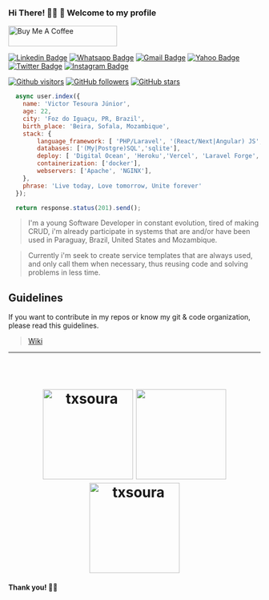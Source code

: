 ### Hi There! 👋🏾 🚀 Welcome to my profile

<a href="https://www.buymeacoffee.com/txsoura" target="_blank"><img src="https://cdn.buymeacoffee.com/buttons/v2/default-yellow.png" alt="Buy Me A Coffee" style="height: 41px !important;width: 217px !important;" ></a>

[![Linkedin Badge](https://img.shields.io/badge/-LinkedIn-blue?style=flat-square&logo=Linkedin&logoColor=white&link=https://www.linkedin.com/in/txsoura/)](https://www.linkedin.com/in/txsoura/)
[![Whatsapp Badge](https://img.shields.io/badge/-WhatsApp-green?style=flat-square&logo=Whatsapp&logoColor=white&link=http://wa.me/5545984289149)](http://wa.me/5545984289149)
[![Gmail Badge](https://img.shields.io/badge/-Gmail-c14438?style=flat-square&logo=Gmail&logoColor=white&link=mailto:txsoura@gmail.com)](mailto:txsoura@gmail.com)
[![Yahoo Badge](https://img.shields.io/badge/-Yahoo-purple?style=flat-square&logo=minutemailer&logoColor=white&link=mailto:txsoura@yahoo.com)](mailto:txsoura@yahoo.com)
[![Twitter Badge](https://img.shields.io/badge/-Twitter-blue?style=flat-square&logo=twitter&logoColor=white&link=https://twitter.com/txsoura)](https://twitter.com/txsoura)
[![Instagram Badge](https://img.shields.io/badge/-Instagram-C13584?style=flat-square&logo=instagram&logoColor=white&link=https://www.instagram.com/txsoura)](https://www.instagram.com/txsoura)

[![Github visitors](https://visitor-badge.glitch.me/badge?page_id=txsoura.visitor-badge)](https://github.com/txsoura)
[![GitHub followers](https://img.shields.io/github/followers/txsoura.svg?style=social&label=Follow&maxAge=2592000)](https://github.com/txsoura?tab=followers)
[![GitHub stars](https://img.shields.io/github/stars/txsoura/txsoura.svg?style=social&label=Star&maxAge=2592000)](https://github.com/txsoura/txsoura/stargazers/)

```javascript
  async user.index({
    name: 'Victor Tesoura Júnior',
    age: 22,
    city: 'Foz do Iguaçu, PR, Brazil',
    birth_place: 'Beira, Sofala, Mozambique',
    stack: {
        language_framework: [ 'PHP/Laravel', '(React/Next|Angular) JS', '(Express|Nest) JS','Java/Spring Boot', 'C/Arduino'],
        databases: ['(My|Postgre)SQL','sqlite'],
        deploy: [ 'Digital Ocean', 'Heroku','Vercel', 'Laravel Forge','Netlify'],
        containerization: ['docker'],
        webservers: ['Apache', 'NGINX'],
    },
    phrase: 'Live today, Love tomorrow, Unite forever'
  });

  return response.status(201).send();
```

> I'm a young Software Developer in constant evolution, tired of making CRUD, i'm already participate in systems that are and/or have been used in Paraguay, Brazil, United States and Mozambique.

> Currently i'm seek to create service templates that are always used, and only call them when necessary, thus reusing code and solving problems in less time.

## Guidelines

If you want to contribute in my repos or know my git & code organization, please read this guidelines. 

> [Wiki](https://github.com/txsoura/txsoura/wiki)

<hr>
<h1 align="center">
  <br/>
  <img src="https://github-readme-stats.vercel.app/api?username=txsoura&show_icons=true&theme=dark&locale=en&include_all_commits=true&count_private=true" alt="txsoura" height="180em"/>
   <img src="https://github-readme-stats.vercel.app/api/top-langs/?username=txsoura&layout=compact&theme=dark&langs_count=8" height="180em">
  <br/>
  <img height="180em" src="https://github-readme-streak-stats.herokuapp.com/?user=txsoura&theme=dark" alt="txsoura" />
</h1>

#### Thank you! 🌴🍹
